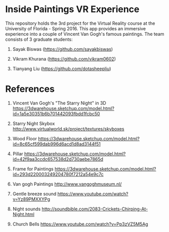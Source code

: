 # Inside Paintings VR Experience
This repository holds the 3rd project for the Virtual Reality course at the University of Florida - Spring 2016. This app provides an immersive experience into a couple of Vincent Van Gogh's famous paintings. The team consists of 3 graduate students:

1. Sayak Biswas (https://github.com/sayakbiswas)

2. Vikram Khurana (https://github.com/vikram0602)

3. Tianyang Liu (https://github.com/dotasheepliu)


# References
1. Vincent Van Gogh's "The Starry Night" in 3D
https://3dwarehouse.sketchup.com/model.html?id=1a5e30351b6b701442093fbdd1fcbc50

2. Starry Night Skybox
http://www.virtualworld.sk/project/textures/skyboxes

3. Wood Floor
https://3dwarehouse.sketchup.com/model.html?id=8c65cf599dab996d6acd1d8ad3144f51

4. Pillar
https://3dwarehouse.sketchup.com/model.html?id=42f9aa3ccdc657538d2d730aebe7865d

5. Frame for Paintings
https://3dwarehouse.sketchup.com/model.html?id=293d220003249204780f7212a54e9c7c

6. Van gogh Paintings
http://www.vangoghmuseum.nl/

7. Gentle breeze sound
https://www.youtube.com/watch?v=Yz89PMXXYPg

8. Night sounds
http://soundbible.com/2083-Crickets-Chirping-At-Night.html

9. Church Bells
https://www.youtube.com/watch?v=Pp3zVZ5M5Ag
